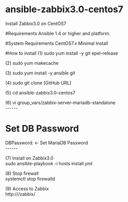 # ansible-zabbix3.0-centos7
Install Zabbix3.0 on CentOS7

#Requirements
Ansible 1.4 or higher and platform.

#System Requirements
CentOS7.x Minimal Install

#How to install
 (1) sudo yum install -y git epel-release<br>
 
 (2) sudo yum makecache<br>
 
 (3) sudo yum install -y ansible git<br>
 
 (4) sudo git clone [GitHub URL]<br>
 
 (5) cd ansible-zabbix3.0-centos7<br>
 
 (6) vi group_vars/zabbix-server-mariadb-standalone<br>
 ------<br>
 # Set DB Password<br>
 DBPassword: <password> ← Set MariaDB Password<br>
 ------<br>
 
 (7) Install on Zabbix3.0<br>
   sudo ansible-playbook -i hosts install.yml<br>
 
 (8) Stop firewall<br>
   systemctl stop firewalld<br>
 
 (9) Access to Zabbix<br>
 http://<SERVER IP Address>/zabbix/
